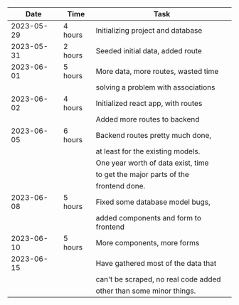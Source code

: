 | Date       | Time    | Task                                  |
| ---------- | ------- | ------------------------------------- |
| 2023-05-29 | 4 hours | Initializing project and database     |
| 2023-05-31 | 2 hours | Seeded initial data, added route      |
| 2023-06-01 | 5 hours | More data, more routes, wasted time   |
|            |         | solving a problem with associations   |
| 2023-06-02 | 4 hours | Initialized react app, with routes    |
|            |         | Added more routes to backend          |
| 2023-06-05 | 6 hours | Backend routes pretty much done,      |
|            |         | at least for the existing models.     |
|            |         | One year worth of data exist, time    |
|            |         | to get the major parts of the         |
|            |         | frontend done.                        |
| 2023-06-08 | 5 hours | Fixed some database model bugs,       |
|            |         | added components and form to frontend |
| 2023-06-10 | 5 hours | More components, more forms           |
| 2023-06-15 |         | Have gathered most of the data that   |
|            |         | can't be scraped, no real code added  |
|            |         | other than some minor things.         |
